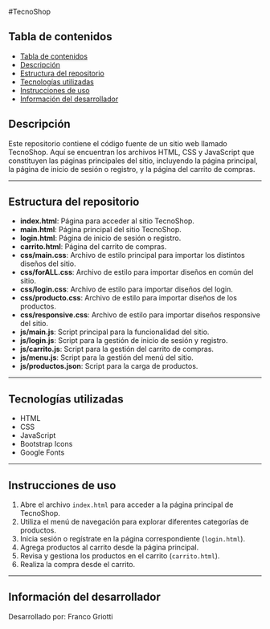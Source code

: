 #TecnoShop

## Tabla de contenidos
- [Tabla de contenidos](#tabla-de-contenidos)
- [Descripción](#descripción)
- [Estructura del repositorio](#estructura-del-repositorio)
- [Tecnologías utilizadas](#tecnologías-utilizadas)
- [Instrucciones de uso](#instrucciones-de-uso)
- [Información del desarrollador](#información-del-desarrollador)

## Descripción

Este repositorio contiene el código fuente de un sitio web llamado TecnoShop. Aquí se encuentran los archivos HTML, CSS y JavaScript que constituyen las páginas principales del sitio, incluyendo la página principal, la página de inicio de sesión o registro, y la página del carrito de compras.
***
## Estructura del repositorio

- **index.html**: Página para acceder al sitio TecnoShop.
- **main.html**: Página principal del sitio TecnoShop.
- **login.html**: Página de inicio de sesión o registro.
- **carrito.html**: Página del carrito de compras.
- **css/main.css**: Archivo de estilo principal para importar los distintos diseños del sitio.
- **css/forALL.css**: Archivo de estilo para importar diseños en común del sitio.
- **css/login.css**: Archivo de estilo para importar diseños del login.
- **css/producto.css**: Archivo de estilo para importar diseños de los productos.
- **css/responsive.css**: Archivo de estilo para importar diseños responsive del sitio.
- **js/main.js**: Script principal para la funcionalidad del sitio.
- **js/login.js**: Script para la gestión de inicio de sesión y registro.
- **js/carrito.js**: Script para la gestión del carrito de compras.
- **js/menu.js**: Script para la gestión del menú del sitio.
- **js/productos.json**: Script para la carga de productos.
***
## Tecnologías utilizadas

- HTML
- CSS
- JavaScript
- Bootstrap Icons
- Google Fonts
***
## Instrucciones de uso

1. Abre el archivo `index.html` para acceder a la página principal de TecnoShop.
2. Utiliza el menú de navegación para explorar diferentes categorías de productos.
3. Inicia sesión o regístrate en la página correspondiente (`login.html`).
4. Agrega productos al carrito desde la página principal.
5. Revisa y gestiona los productos en el carrito (`carrito.html`).
6. Realiza la compra desde el carrito.
***

## Información del desarrollador

Desarrollado por: Franco Griotti